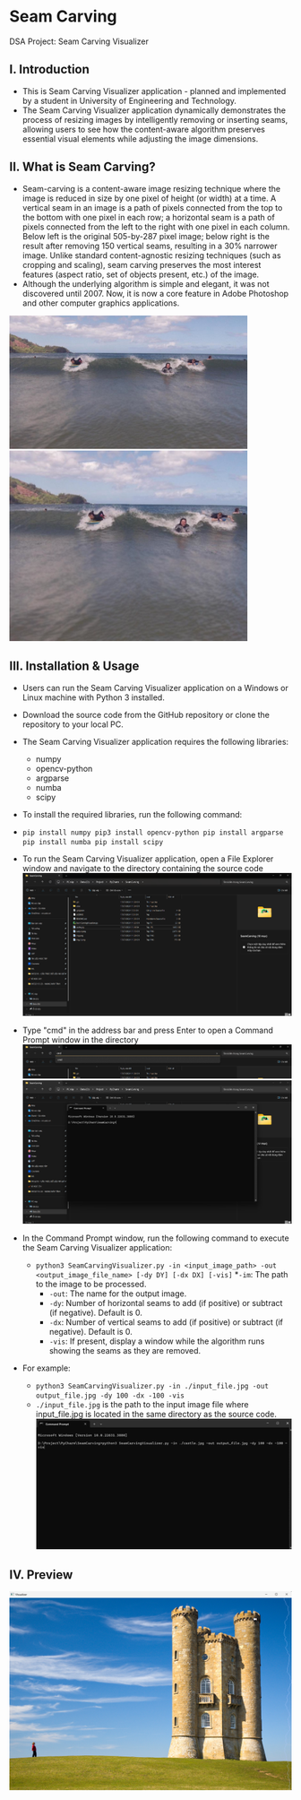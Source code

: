 # Seam Carving
DSA Project: Seam Carving Visualizer
## I. Introduction

+ This is Seam Carving Visualizer application - planned and implemented by a student in University of Engineering and Technology.
+ The Seam Carving Visualizer application dynamically demonstrates the process of resizing images by intelligently removing or inserting seams, allowing users to see how the content-aware algorithm preserves essential visual elements while adjusting the image dimensions.

## II. What is Seam Carving?
+ Seam-carving is a content-aware image resizing technique where the image is reduced in size by one pixel of height (or width) at a time. A vertical seam in an image is a path of pixels connected from the top to the bottom with one pixel in each row; a horizontal seam is a path of pixels connected from the left to the right with one pixel in each column. Below left is the original 505-by-287 pixel image; below right is the result after removing 150 vertical seams, resulting in a 30% narrower image. Unlike standard content-agnostic resizing techniques (such as cropping and scaling), seam carving preserves the most interest features (aspect ratio, set of objects present, etc.) of the image.
+ Although the underlying algorithm is simple and elegant, it was not discovered until 2007. Now, it is now a core feature in Adobe Photoshop and other computer graphics applications.

<img src="eg/img.png"  width="425"/> <img src="eg/img_1.png"  width="425"/>

## III. Installation & Usage
+ Users can run the Seam Carving Visualizer application on a Windows or Linux machine with Python 3 installed.
+ Download the source code from the GitHub repository or clone the repository to your local PC.
+ The Seam Carving Visualizer application requires the following libraries:
  + numpy
  + opencv-python
  + argparse
  + numba
  + scipy
+ To install the required libraries, run the following command:
+ `pip install numpy pip3 install opencv-python pip install argparse pip install numba pip install scipy`
+ To run the Seam Carving Visualizer application, open a File Explorer window and navigate to the directory containing the source code
![img_2.png](eg/img_2.png)
+ Type "cmd" in the address bar and press Enter to open a Command Prompt window in the directory
![img_3.png](eg/img_3.png)
![img_4.png](eg/img_4.png)
+ In the Command Prompt window, run the following command to execute the Seam Carving Visualizer application:
  + `python3 SeamCarvingVisualizer.py -in <input_image_path> -out <output_image_file_name> [-dy DY] [-dx DX] [-vis]`
    *`-im`: The path to the image to be processed.
    * `-out`: The name for the output image.
    * `-dy`: Number of horizontal seams to add (if positive) or subtract (if negative). Default is 0.
    * `-dx`: Number of vertical seams to add (if positive) or subtract (if negative). Default is 0.
    * `-vis`: If present, display a window while the algorithm runs showing the seams as they are removed.

+ For example:
  + `python3 SeamCarvingVisualizer.py -in ./input_file.jpg -out output_file.jpg -dy 100 -dx -100 -vis`
  + `./input_file.jpg` is the path to the input image file where input_file.jpg is located in the same directory as the source code.
  ![img_5.png](eg/img_5.png)

## IV. Preview

![img_6.png](eg/img_6.png)
